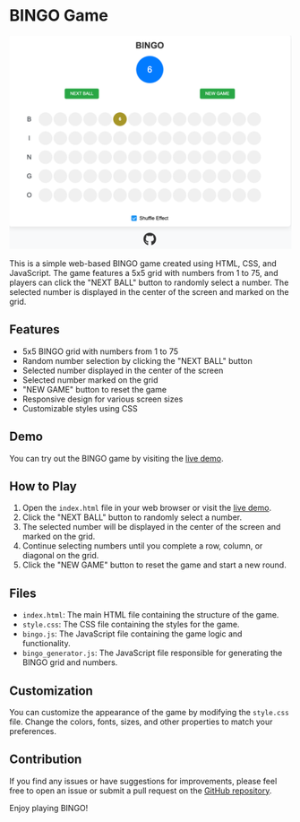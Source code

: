 # BINGO Game

![BINGO Game Demo](bingodemo.png)

This is a simple web-based BINGO game created using HTML, CSS, and JavaScript. The game features a 5x5 grid with numbers
from 1 to 75, and players can click the "NEXT BALL" button to randomly select a number. The selected number is displayed
in the center of the screen and marked on the grid.

## Features

- 5x5 BINGO grid with numbers from 1 to 75
- Random number selection by clicking the "NEXT BALL" button
- Selected number displayed in the center of the screen
- Selected number marked on the grid
- "NEW GAME" button to reset the game
- Responsive design for various screen sizes
- Customizable styles using CSS

## Demo

You can try out the BINGO game by visiting the [live demo](https://jhchundev.github.io/bingo-dashboard/).

## How to Play

1. Open the `index.html` file in your web browser or visit
   the [live demo](https://jhchundev.github.io/bingo-dashboard/).
2. Click the "NEXT BALL" button to randomly select a number.
3. The selected number will be displayed in the center of the screen and marked on the grid.
4. Continue selecting numbers until you complete a row, column, or diagonal on the grid.
5. Click the "NEW GAME" button to reset the game and start a new round.

## Files

- `index.html`: The main HTML file containing the structure of the game.
- `style.css`: The CSS file containing the styles for the game.
- `bingo.js`: The JavaScript file containing the game logic and functionality.
- `bingo_generator.js`: The JavaScript file responsible for generating the BINGO grid and numbers.

## Customization

You can customize the appearance of the game by modifying the `style.css` file. Change the colors, fonts, sizes, and
other properties to match your preferences.

## Contribution

If you find any issues or have suggestions for improvements, please feel free to open an issue or submit a pull request
on the [GitHub repository](https://github.com/jhchundev/bingo-dashboard).

Enjoy playing BINGO!